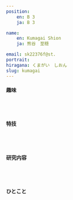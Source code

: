 ```yaml
---
position:
    en: B 3
    ja: B 3

name: 
    en: Kumagai Shion
    ja: 熊谷　至穏

email: sk22376f@st.
portrait: 
hiragana: くまがい　しおん
slug: kumagai
---
```


#### 趣味

<br><br>

#### 特技

<br><br>

#### 研究内容

<br><br>

#### ひとこと

<br><br>
